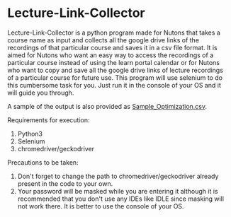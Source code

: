 # Lecture-Link-Collector
Lecture-Link-Collector is a python program made for Nutons that takes a course name as input and collects all the google drive links of the recordings of that particular course and saves it in a csv file format. 
  It is aimed for Nutons who want an easy way to access the recordings of a particular course instead of using the learn portal calendar or for Nutons who want to copy and save all the google drive links of lecture recordings of a particular course for future use. 
This program will use selenium to do this cumbersome task for you.
Just run it in the console of your OS and it will guide you through.

  A sample of the output is also provided as [Sample_Optimization.csv](Sample_Optimization.csv).
  
Requirements for execution:
1. Python3
2. Selenium
3. chromedriver/geckodriver
  
  Precautions to be taken: 
  1. Don't forget to change the path to chromedriver/geckodriver already present in the code to your own.
2. Your password will be masked while you are entering it although it is recommended that you don't use any IDEs like IDLE since masking will not work there. It is better to use the console of your OS.
